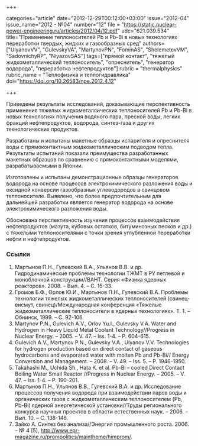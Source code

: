 +++

categories="article"
date="2012-12-29T00:12:00+03:00"
issue="2012-04"
issue_name="2012 - №04"
number="12"
file = "https://static.nuclear-power-engineering.ru/articles/2012/04/12.pdf"
udc="621.039.534"
title="Применение теплоносителей Pb и Pb-Bi в новых технологиях переработки твердых, жидких и газообразных сред"
authors=["UlyanovVV", "GulevskyVA", "MartynovPN", "FominAS", "ShelemetevVM", "SadovnichyRP",  "NiyazovSAS"]
tags=["прямой контакт", "тяжелый жидкометаллический теплоноситель", "опреснитель", "генератор водорода", "переработка нефтепродуктов"]
rubric = "thermalphysics"
rubric_name = "Теплофизика и теплогидравлика"
doi="https://doi.org/10.26583/npe.2012.4.12"

+++

Приведены результаты исследований, доказывающие перспективность применения тяжелых жидкометаллических теплоносителей Pb и Pb-Bi в новых технологиях получения водяного пара, пресной воды, легких фракций нефтепродуктов, водорода, синтез-газа и других технологических продуктов.

Разработаны и испытаны макетные образцы испарителя и опреснителя воды с прямоконтактным жидкометаллическим подводом тепла. Результаты испытаний показали преимущества разработанных макетных образцов по сравнению с прямоконтактными моделями, разрабатываемыми в Японии.

Изготовлены и испытаны демонстрационные образцы генераторов водорода на основе процессов электрохимического разложения воды и оксидной конверсии газообразных углеводородов в свинцовом теплоносителе. Выявлено, что более предпочтительным для дальнейшей разработки является генератор водорода на основе электрохимического разложения воды.

Обоснована перспективность изучения процессов взаимодействия нефтепродуктов (мазута, кубовых остатков, битуминозных песков и др.) с тяжелыми теплоносителями с точки зрения углубленной переработки нефти и нефтепродуктов.

### Ссылки

1. Мартынов П.Н., Гулевский В.А., Ульянов В.В. и др. Гидродинамические проблемы технологии ТЖМТ в РУ петлевой и моноблочной конструкции//ВАНТ. Серия «Физика ядерных реакторов». 2008. – Вып. 4. – С. 15-33.
2. Громов Б.Ф., Орлов Ю.И., Мартынов П.Н., Гулевский В.А. Проблемы технологии тяжелых жидкометаллических теплоносителей (свинец-висмут, свинец)/Международная конференция «Тяжелые жидкометаллические теплоносители в ядерных технологиях». Т. 1. – Обнинск, 1999. – С. 92-106.
3. Martynov P.N., Gulevich A.V., Orlov Yu.I., Gulevsky V.A. Water and Hydrogen in Heavy Liquid Metal Coolant Technology//Progress in Nuclear Energy. – 2005. – V. 47. – Iss. 1-4. – Р. 604-615.
4. Gulevich A.V., Martynov P.N., Gulevsky V.A., Ulyanov V.V. Technologies for hydrogen production based on direct contact of gaseous hydrocarbons and evaporated water with molten Pb and Pb-Bi// Energy Conversion and Management. – 2008. – V. 49. – Iss. 5. – Р. 1946-1950.
5. Takahashi M., Uchida Sh., Hata K. et al. Pb-Bi – cooled Direct Contact Boiling Water Small Reactor //Progress in Nuclear Energy. – 2005. – V. 47. – Iss. 1-4. – Р. 190-201.
6. Мартынов П.Н., Ульянов В.В., Гулевский В.А. и др. Исследование процессов получения водорода при взаимодействии паров воды и органических газов с жидкометаллическим теплоносителем (Pb, Pb-Bi) ядерной энергетической установки//Труды регионального конкурса научных проектов в области естественных наук. – 2006. – Вып. 10. – С. 138-146.
7. Зайко А. Синтез без анализа//Энергия промышленного роста. 2006. – № 4 [5], http://www.epr-magazine.ru/prompolitics/maintheme/himprom/.